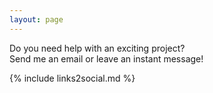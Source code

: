 ```yaml
---
layout: page
---
```


<div class="post">
  <div class="card">
    <div class="article__content">
        <p class="text-center">
          Do you need help with an exciting project? <br/>
          Send me an email or leave an instant message!
        </p>
        {% include links2social.md %}
    </div>
  </div>
</div>
